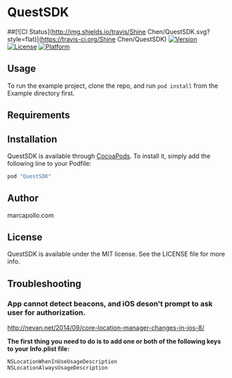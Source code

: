 # QuestSDK

##[![CI Status](http://img.shields.io/travis/Shine Chen/QuestSDK.svg?style=flat)](https://travis-ci.org/Shine Chen/QuestSDK)
[![Version](https://img.shields.io/cocoapods/v/QuestSDK.svg?style=flat)](http://cocoapods.org/pods/QuestSDK)
[![License](https://img.shields.io/cocoapods/l/QuestSDK.svg?style=flat)](http://cocoapods.org/pods/QuestSDK)
[![Platform](https://img.shields.io/cocoapods/p/QuestSDK.svg?style=flat)](http://cocoapods.org/pods/QuestSDK)

## Usage

To run the example project, clone the repo, and run `pod install` from the Example directory first.

## Requirements

## Installation

QuestSDK is available through [CocoaPods](http://cocoapods.org). To install
it, simply add the following line to your Podfile:

```ruby
pod "QuestSDK"
```

## Author

marcapollo.com

## License

QuestSDK is available under the MIT license. See the LICENSE file for more info.

## Troubleshooting
### App cannot detect beacons, and iOS deson't prompt to ask user for authorization.
http://nevan.net/2014/09/core-location-manager-changes-in-ios-8/

<b>The first thing you need to do is to add one or both of the following keys to your Info.plist file:</b>
```
NSLocationWhenInUseUsageDescription
NSLocationAlwaysUsageDescription
```
